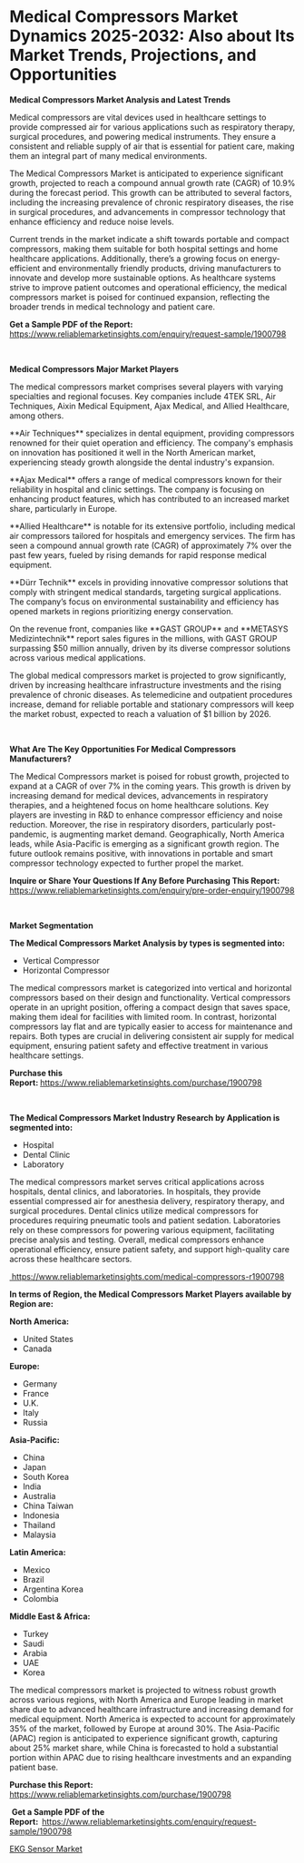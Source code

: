 <p><h1>Medical Compressors Market Dynamics 2025-2032: Also about Its Market Trends, Projections, and Opportunities</h1></p><p><strong>Medical Compressors Market Analysis and Latest Trends</strong></p>
<p><p>Medical compressors are vital devices used in healthcare settings to provide compressed air for various applications such as respiratory therapy, surgical procedures, and powering medical instruments. They ensure a consistent and reliable supply of air that is essential for patient care, making them an integral part of many medical environments.</p><p>The Medical Compressors Market is anticipated to experience significant growth, projected to reach a compound annual growth rate (CAGR) of 10.9% during the forecast period. This growth can be attributed to several factors, including the increasing prevalence of chronic respiratory diseases, the rise in surgical procedures, and advancements in compressor technology that enhance efficiency and reduce noise levels.</p><p>Current trends in the market indicate a shift towards portable and compact compressors, making them suitable for both hospital settings and home healthcare applications. Additionally, there’s a growing focus on energy-efficient and environmentally friendly products, driving manufacturers to innovate and develop more sustainable options. As healthcare systems strive to improve patient outcomes and operational efficiency, the medical compressors market is poised for continued expansion, reflecting the broader trends in medical technology and patient care.</p></p>
<p><strong>Get a Sample PDF of the Report:&nbsp;</strong> <a href="https://www.reliablemarketinsights.com/enquiry/request-sample/1900798?utm_campaign=2221&utm_medium=2&utm_source=Github&utm_content=ia&utm_term=04032025&utm_id=medical-compressors">https://www.reliablemarketinsights.com/enquiry/request-sample/1900798</a></p>
<p>&nbsp;</p>
<p><strong>Medical Compressors Major Market Players</strong></p>
<p><p>The medical compressors market comprises several players with varying specialties and regional focuses. Key companies include 4TEK SRL, Air Techniques, Aixin Medical Equipment, Ajax Medical, and Allied Healthcare, among others. </p><p>**Air Techniques** specializes in dental equipment, providing compressors renowned for their quiet operation and efficiency. The company's emphasis on innovation has positioned it well in the North American market, experiencing steady growth alongside the dental industry's expansion.</p><p>**Ajax Medical** offers a range of medical compressors known for their reliability in hospital and clinic settings. The company is focusing on enhancing product features, which has contributed to an increased market share, particularly in Europe. </p><p>**Allied Healthcare** is notable for its extensive portfolio, including medical air compressors tailored for hospitals and emergency services. The firm has seen a compound annual growth rate (CAGR) of approximately 7% over the past few years, fueled by rising demands for rapid response medical equipment.</p><p>**Dürr Technik** excels in providing innovative compressor solutions that comply with stringent medical standards, targeting surgical applications. The company’s focus on environmental sustainability and efficiency has opened markets in regions prioritizing energy conservation.</p><p>On the revenue front, companies like **GAST GROUP** and **METASYS Medizintechnik** report sales figures in the millions, with GAST GROUP surpassing $50 million annually, driven by its diverse compressor solutions across various medical applications.</p><p>The global medical compressors market is projected to grow significantly, driven by increasing healthcare infrastructure investments and the rising prevalence of chronic diseases. As telemedicine and outpatient procedures increase, demand for reliable portable and stationary compressors will keep the market robust, expected to reach a valuation of $1 billion by 2026.</p></p>
<p>&nbsp;</p>
<p><strong>What Are The Key Opportunities For Medical Compressors Manufacturers?</strong></p>
<p><p>The Medical Compressors market is poised for robust growth, projected to expand at a CAGR of over 7% in the coming years. This growth is driven by increasing demand for medical devices, advancements in respiratory therapies, and a heightened focus on home healthcare solutions. Key players are investing in R&D to enhance compressor efficiency and noise reduction. Moreover, the rise in respiratory disorders, particularly post-pandemic, is augmenting market demand. Geographically, North America leads, while Asia-Pacific is emerging as a significant growth region. The future outlook remains positive, with innovations in portable and smart compressor technology expected to further propel the market.</p></p>
<p><strong>Inquire or Share Your Questions If Any Before Purchasing This Report:</strong> <a href="https://www.reliablemarketinsights.com/enquiry/pre-order-enquiry/1900798?utm_campaign=2221&utm_medium=2&utm_source=Github&utm_content=ia&utm_term=04032025&utm_id=medical-compressors">https://www.reliablemarketinsights.com/enquiry/pre-order-enquiry/1900798</a></p>
<p>&nbsp;</p>
<p><strong>Market Segmentation</strong></p>
<p><strong>The Medical Compressors Market Analysis by types is segmented into:</strong></p>
<p><ul><li>Vertical Compressor</li><li>Horizontal Compressor</li></ul></p>
<p><p>The medical compressors market is categorized into vertical and horizontal compressors based on their design and functionality. Vertical compressors operate in an upright position, offering a compact design that saves space, making them ideal for facilities with limited room. In contrast, horizontal compressors lay flat and are typically easier to access for maintenance and repairs. Both types are crucial in delivering consistent air supply for medical equipment, ensuring patient safety and effective treatment in various healthcare settings.</p></p>
<p><strong>Purchase this Report:&nbsp;</strong><a href="https://www.reliablemarketinsights.com/purchase/1900798?utm_campaign=2221&utm_medium=2&utm_source=Github&utm_content=ia&utm_term=04032025&utm_id=medical-compressors">https://www.reliablemarketinsights.com/purchase/1900798</a></p>
<p>&nbsp;</p>
<p><strong>The Medical Compressors Market Industry Research by Application is segmented into:</strong></p>
<p><ul><li>Hospital</li><li>Dental Clinic</li><li>Laboratory</li></ul></p>
<p><p>The medical compressors market serves critical applications across hospitals, dental clinics, and laboratories. In hospitals, they provide essential compressed air for anesthesia delivery, respiratory therapy, and surgical procedures. Dental clinics utilize medical compressors for procedures requiring pneumatic tools and patient sedation. Laboratories rely on these compressors for powering various equipment, facilitating precise analysis and testing. Overall, medical compressors enhance operational efficiency, ensure patient safety, and support high-quality care across these healthcare sectors.</p></p>
<p><a href="https://www.reliablemarketinsights.com/medical-compressors-r1900798?utm_campaign=2221&utm_medium=2&utm_source=Github&utm_content=ia&utm_term=04032025&utm_id=medical-compressors">&nbsp;https://www.reliablemarketinsights.com/medical-compressors-r1900798</a></p>
<p><strong>In terms of Region, the Medical Compressors Market Players available by Region are:</strong></p>
<p>
    <p> <strong> North America: </strong>
        <ul>
            <li>United States</li>
            <li>Canada</li>
        </ul>
        </p> 
    <p> <strong> Europe: </strong>
        <ul>
            <li>Germany</li>
            <li>France</li>
            <li>U.K.</li>
            <li>Italy</li>
            <li>Russia</li>
        </ul>
        </p> 
    <p> <strong> Asia-Pacific: </strong>
        <ul>
            <li>China</li>
            <li>Japan</li>
            <li>South Korea</li>
            <li>India</li>
            <li>Australia</li>
            <li>China Taiwan</li>
            <li>Indonesia</li>
            <li>Thailand</li>
            <li>Malaysia</li>
        </ul>
        </p> 
    <p> <strong> Latin America: </strong>
        <ul>
            <li>Mexico</li>
            <li>Brazil</li>
            <li>Argentina Korea</li>
            <li>Colombia</li>
        </ul>
        </p> 
    <p> <strong> Middle East & Africa: </strong>
        <ul>
            <li>Turkey</li>
            <li>Saudi</li>
            <li>Arabia</li>
            <li>UAE</li>
            <li>Korea</li>
        </ul>
    </p>
    </p>
<p><p>The medical compressors market is projected to witness robust growth across various regions, with North America and Europe leading in market share due to advanced healthcare infrastructure and increasing demand for medical equipment. North America is expected to account for approximately 35% of the market, followed by Europe at around 30%. The Asia-Pacific (APAC) region is anticipated to experience significant growth, capturing about 25% market share, while China is forecasted to hold a substantial portion within APAC due to rising healthcare investments and an expanding patient base.</p></p>
<p><strong>Purchase this Report: </strong><a href="https://www.reliablemarketinsights.com/purchase/1900798?utm_campaign=2221&utm_medium=2&utm_source=Github&utm_content=ia&utm_term=04032025&utm_id=medical-compressors">https://www.reliablemarketinsights.com/purchase/1900798</a></p>
<p>&nbsp;<strong>Get a Sample PDF of the Report:&nbsp;&nbsp;</strong><a href="https://www.reliablemarketinsights.com/enquiry/request-sample/1900798?utm_campaign=2221&utm_medium=2&utm_source=Github&utm_content=ia&utm_term=04032025&utm_id=medical-compressors">https://www.reliablemarketinsights.com/enquiry/request-sample/1900798</a></p>
<p><strong></strong></p>
<p><p><a href="https://github.com/delindacallegari68/Market-Research-Report-List-1/blob/main/ekg-sensor-market.md?utm_campaign=2221&utm_medium=2&utm_source=Github&utm_content=ia&utm_term=04032025&utm_id=medical-compressors">EKG Sensor Market</a></p></p>